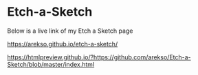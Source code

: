 # Etch-a-Sketch
Below is a live link of my Etch a Sketch page

https://arekso.github.io/etch-a-sketch/

https://htmlpreview.github.io/?https://github.com/arekso/Etch-a-Sketch/blob/master/index.html


